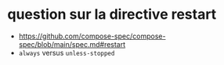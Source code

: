 # question sur la directive restart

- <https://github.com/compose-spec/compose-spec/blob/main/spec.md#restart>
- `always` versus `unless-stopped`